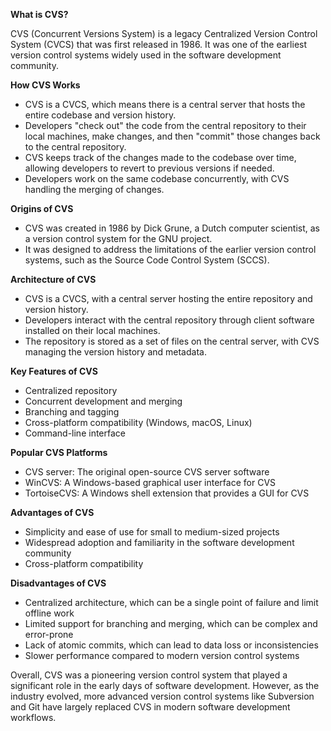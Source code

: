 **What is CVS?**

CVS (Concurrent Versions System) is a legacy Centralized Version Control System (CVCS) that was first released in 1986. It was one of the earliest version control systems widely used in the software development community.

**How CVS Works**

- CVS is a CVCS, which means there is a central server that hosts the entire codebase and version history.
- Developers "check out" the code from the central repository to their local machines, make changes, and then "commit" those changes back to the central repository.
- CVS keeps track of the changes made to the codebase over time, allowing developers to revert to previous versions if needed.
- Developers work on the same codebase concurrently, with CVS handling the merging of changes.

**Origins of CVS**

- CVS was created in 1986 by Dick Grune, a Dutch computer scientist, as a version control system for the GNU project.
- It was designed to address the limitations of the earlier version control systems, such as the Source Code Control System (SCCS).

**Architecture of CVS**

- CVS is a CVCS, with a central server hosting the entire repository and version history.
- Developers interact with the central repository through client software installed on their local machines.
- The repository is stored as a set of files on the central server, with CVS managing the version history and metadata.

**Key Features of CVS**

- Centralized repository
- Concurrent development and merging
- Branching and tagging
- Cross-platform compatibility (Windows, macOS, Linux)
- Command-line interface

**Popular CVS Platforms**

- CVS server: The original open-source CVS server software
- WinCVS: A Windows-based graphical user interface for CVS
- TortoiseCVS: A Windows shell extension that provides a GUI for CVS

**Advantages of CVS**

- Simplicity and ease of use for small to medium-sized projects
- Widespread adoption and familiarity in the software development community
- Cross-platform compatibility

**Disadvantages of CVS**

- Centralized architecture, which can be a single point of failure and limit offline work
- Limited support for branching and merging, which can be complex and error-prone
- Lack of atomic commits, which can lead to data loss or inconsistencies
- Slower performance compared to modern version control systems

Overall, CVS was a pioneering version control system that played a significant role in the early days of software development. However, as the industry evolved, more advanced version control systems like Subversion and Git have largely replaced CVS in modern software development workflows.

